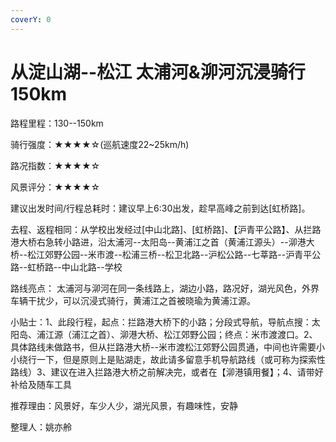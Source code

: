 ```yaml
---
coverY: 0
---
```


# 从淀山湖--松江  太浦河&泖河沉浸骑行 150km

路程里程：130--150km

骑行强度：★★★★☆(巡航速度22\~25km/h)

路况指数：★★★★☆

风景评分：★★★★☆

建议出发时间/行程总耗时：建议早上6:30出发，趁早高峰之前到达\[虹桥路]。

去程、返程相同：从学校出发经过\[中山北路]、\[虹桥路]、【沪青平公路】、从拦路港大桥右急转小路进，沿太浦河--太阳岛--黄浦江之首（黄浦江源头）--泖港大桥--松江郊野公园--米市渡--松浦三桥--松卫北路--沪松公路--七莘路--沪青平公路--虹桥路--中山北路--学校

路线亮点： 太浦河与泖河在同一条线路上，湖边小路，路况好，湖光风色，外界车辆干扰少，可以沉浸式骑行，黄浦江之首被晓瑜为黄浦江源。

小贴士：1、此段行程，起点：拦路港大桥下的小路；分段式导航，导航点搜：太阳岛、浦江源（浦江之首）、泖港大桥、松江郊野公园；终点：米市渡渡口。2、具体路线未做路书，但从拦路港大桥--米市渡松江郊野公园贯通，中间也许需要小小绕行一下，但是原则上是贴湖走，故此请多留意手机导航路线（或可称为探索性路线）3、建议在进入拦路港大桥之前解决完，或者在【泖港镇用餐】；4、请带好补给及随车工具

推荐理由：风景好，车少人少，湖光风景，有趣味性，安静

整理人：姚亦舲
